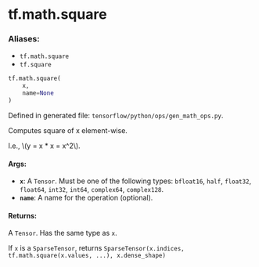 <div itemscope itemtype="http://developers.google.com/ReferenceObject">
<meta itemprop="name" content="tf.math.square" />
<meta itemprop="path" content="Stable" />
</div>

# tf.math.square

### Aliases:

* `tf.math.square`
* `tf.square`

``` python
tf.math.square(
    x,
    name=None
)
```



Defined in generated file: `tensorflow/python/ops/gen_math_ops.py`.

Computes square of x element-wise.

I.e., \\(y = x * x = x^2\\).

#### Args:

* <b>`x`</b>: A `Tensor`. Must be one of the following types: `bfloat16`, `half`, `float32`, `float64`, `int32`, `int64`, `complex64`, `complex128`.
* <b>`name`</b>: A name for the operation (optional).


#### Returns:

A `Tensor`. Has the same type as `x`.

If `x` is a `SparseTensor`, returns
`SparseTensor(x.indices, tf.math.square(x.values, ...), x.dense_shape)`